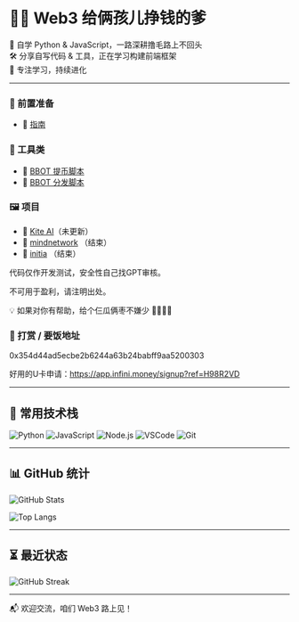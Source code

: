 # 🧑‍💻 Web3 给俩孩儿挣钱的爹

🎯 自学 Python & JavaScript，一路深耕撸毛路上不回头  
🛠️ 分享自写代码 & 工具，正在学习构建前端框架  
🌱 专注学习，持续进化

---

### 🧪 前置准备
- 📘 [指南](https://github.com/Boer2333/Bbot)

### 🧩 工具类
- 🔧 [BBOT 提币脚本](https://github.com/Boer2333/Bbot-tibi)
- 🔧 [BBOT 分发脚本](https://github.com/Boer2333/dispear)

### 🖼 项目
- 📂 [Kite AI](https://github.com/Boer2333/kite_AI)（未更新）
- 📂 [mindnetwork](https://github.com/Boer2333/mindnetwork) （结束）
- 📂 [initia](https://github.com/Boer2333/initia) （结束）


代码仅作开发测试，安全性自己找GPT审核。

不可用于盈利，请注明出处。

💡 如果对你有帮助，给个仨瓜俩枣不嫌少 🍐🍑🍎🍌

### 🧾 打赏 / 要饭地址
0x354d44ad5ecbe2b6244a63b24babff9aa5200303

好用的U卡申请：https://app.infini.money/signup?ref=H98R2VD

---

## 🧰 常用技术栈

![Python](https://img.shields.io/badge/-Python-3776AB?style=flat&logo=python&logoColor=white)
![JavaScript](https://img.shields.io/badge/-JavaScript-F7DF1E?style=flat&logo=javascript&logoColor=black)
![Node.js](https://img.shields.io/badge/-Node.js-339933?style=flat&logo=node.js&logoColor=white)
![VSCode](https://img.shields.io/badge/-VSCode-007ACC?style=flat&logo=visual-studio-code&logoColor=white)
![Git](https://img.shields.io/badge/-Git-F05032?style=flat&logo=git&logoColor=white)

---

## 📊 GitHub 统计

![GitHub Stats](https://github-readme-stats.vercel.app/api?username=Boer2333&show_icons=true&theme=radical&count_private=true)

![Top Langs](https://github-readme-stats.vercel.app/api/top-langs/?username=Boer2333&layout=compact&theme=radical)

---

## ⏳ 最近状态

<!-- GitHub 活跃状态图 -->
![GitHub Streak](https://github-readme-streak-stats.herokuapp.com?user=Boer2333&theme=radical)

---

📬 欢迎交流，咱们 Web3 路上见！

